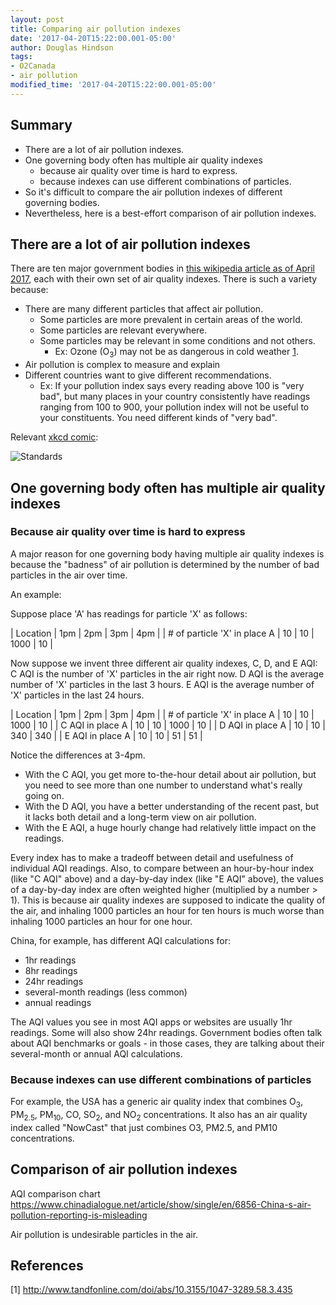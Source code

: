 ```yaml
---
layout: post
title: Comparing air pollution indexes
date: '2017-04-20T15:22:00.001-05:00'
author: Douglas Hindson
tags:
- O2Canada
- air pollution
modified_time: '2017-04-20T15:22:00.001-05:00'
---
```


## Summary

* There are a lot of air pollution indexes.
* One governing body often has multiple air quality indexes
  * because air quality over time is hard to express.
  * because indexes can use different combinations of particles.
* So it's difficult to compare the air pollution indexes of different governing bodies.
* Nevertheless, here is a best-effort comparison of air pollution indexes.

## There are a lot of air pollution indexes

There are ten major government bodies in [this wikipedia article as of April 2017](https://en.wikipedia.org/wiki/Air_quality_index), each with their own set of air quality indexes. There is such a variety because:

* There are many different particles that affect air pollution.
  * Some particles are more prevalent in certain areas of the world.
  * Some particles are relevant everywhere.
  * Some particles may be relevant in some conditions and not others.
    * Ex: Ozone (O<sub>3</sub>) may not be as dangerous in cold weather [1](#References).
* Air pollution is complex to measure and explain
* Different countries want to give different recommendations.
  * Ex: If your pollution index says every reading above 100 is "very bad", but many places in your country consistently have readings ranging from 100 to 900, your pollution index will not be useful to your constituents. You need different kinds of "very bad".

Relevant [xkcd comic](xkcd.com):

![Standards](https://imgs.xkcd.com/comics/standards.png)

## One governing body often has multiple air quality indexes 

### Because air quality over time is hard to express

A major reason for one governing body having multiple air quality indexes is because the "badness" of air pollution is determined by the number of bad particles in the air over time.

An example:

Suppose place 'A' has readings for particle 'X' as follows:

| Location                      | 1pm | 2pm | 3pm | 4pm |
| # of particle 'X' in place A  | 10 | 10 | 1000 | 10 |

Now suppose we invent three different air quality indexes, C, D, and E AQI:
C AQI is the number of 'X' particles in the air right now.
D AQI is the average number of 'X' particles in the last 3 hours.
E AQI is the average number of 'X' particles in the last 24 hours.

| Location                      | 1pm | 2pm | 3pm | 4pm |
| # of particle 'X' in place A  | 10 | 10 | 1000 | 10 |
| C AQI in place A              | 10 | 10 | 1000 | 10 |
| D AQI in place A              | 10 | 10 | 340 | 340 |
| E AQI in place A              | 10 | 10 | 51 | 51 |

Notice the differences at 3-4pm. 

* With the C AQI, you get more to-the-hour detail about air pollution, but you need to see more than one number to understand what's really going on.
* With the D AQI, you have a better understanding of the recent past, but it lacks both detail and a long-term view on air pollution.
* With the E AQI, a huge hourly change had relatively little impact on the readings.

Every index has to make a tradeoff between detail and usefulness of individual AQI readings. Also, to compare between an hour-by-hour index (like "C AQI" above) and a day-by-day index (like "E AQI" above), the values of a day-by-day index are often weighted higher (multiplied by a number > 1). This is because air quality indexes are supposed to indicate the quality of the air, and inhaling 1000 particles an hour for ten hours is much worse than inhaling 1000 particles an hour for one hour.

China, for example, has different AQI calculations for:

* 1hr readings
* 8hr readings
* 24hr readings
* several-month readings (less common)
* annual readings

The AQI values you see in most AQI apps or websites are usually 1hr readings. Some will also show 24hr readings. Government bodies often talk about AQI benchmarks or goals - in those cases, they are talking about their several-month or annual AQI calculations.   

### Because indexes can use different combinations of particles

For example, the USA has a generic air quality index that combines O<sub>3</sub>, PM<sub>2.5</sub>, PM<sub>10</sub>, CO, SO<sub>2</sub>, and NO<sub>2</sub> concentrations. It also has an air quality index called "NowCast" that just combines O3, PM2.5, and PM10 concentrations.

## Comparison of air pollution indexes



AQI comparison chart
https://www.chinadialogue.net/article/show/single/en/6856-China-s-air-pollution-reporting-is-misleading

Air pollution is undesirable particles in the air.


## References

[1] http://www.tandfonline.com/doi/abs/10.3155/1047-3289.58.3.435
